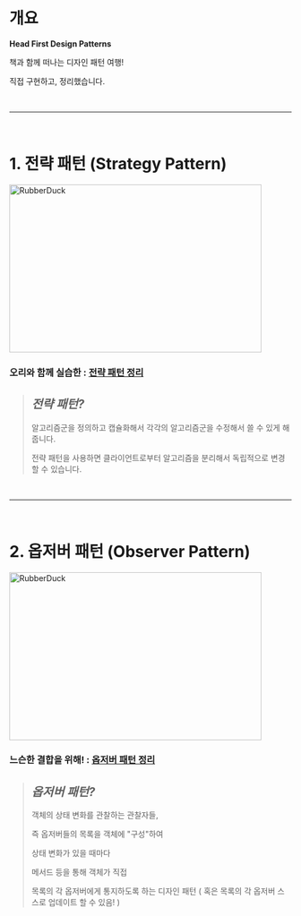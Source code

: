 # 개요

__Head First Design Patterns__ 

책과 함께 떠나는 디자인 패턴 여행!

직접 구현하고, 정리했습니다.
 
<br>

---

<br>

# 1. 전략 패턴 (Strategy Pattern)

<img src="https://velog.velcdn.com/images/calaf/post/3d259fef-9522-4f7a-ac13-e3ad6ab7c934/image.jpg" width="450px" height="300px" title="px(픽셀) 크기 설정" alt="RubberDuck"></img>

### 오리와 함께 실습한 : [전략 패턴 정리](https://velog.io/@calaf/1.-%EC%A0%84%EB%9E%B5-%ED%8C%A8%ED%84%B4-Strategy-Pattern)

> ## ***전략 패턴?***
>  알고리즘군을 정의하고 캡슐화해서 각각의 알고리즘군을 수정해서 쓸 수 있게 해줍니다. 
> 
> 전략 패턴을 사용하면 클라이언트로부터 알고리즘을 분리해서 독립적으로 변경 할 수 있습니다.
<br>

---

<br>

# 2. 옵저버 패턴 (Observer Pattern)

<img src="https://velog.velcdn.com/images/calaf/post/79e9222b-525a-4c45-89ce-2e0cd1d60b61/image.png" width="450px" height="300px" title="px(픽셀) 크기 설정" alt="RubberDuck"></img>

### 느슨한 결합을 위해! : [옵저버 패턴 정리](https://velog.io/@calaf/2.-%EC%98%B5%EC%A0%80%EB%B2%84-%ED%8C%A8%ED%84%B4Observer-Pattern)

> ## ***옵저버 패턴?***
>  객체의 상태 변화를 관찰하는 관찰자들,
> 
> 즉 옵저버들의 목록을 객체에 "구성"하여
> 
> 상태 변화가 있을 때마다
> 
> 메서드 등을 통해 객체가 직접
> 
> 목록의 각 옵저버에게 통지하도록 하는 디자인 패턴 ( 혹은 목록의 각 옵저버 스스로 업데이트 할 수 있음! )
